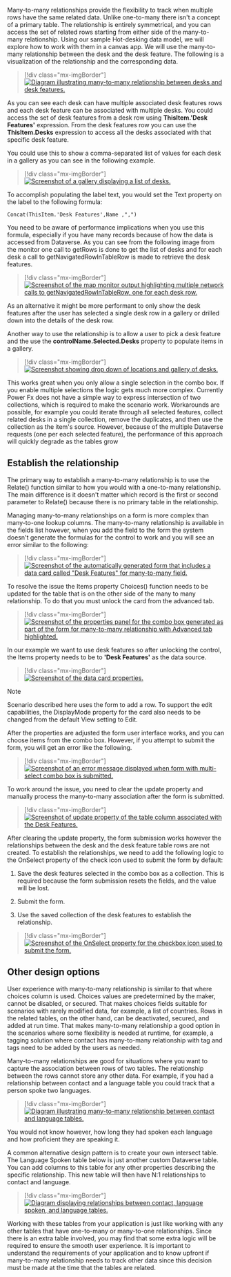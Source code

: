 Many-to-many relationships provide the flexibility to track when multiple rows have the same related data. Unlike one-to-many there isn't a concept of a primary table. The relationship is entirely symmetrical, and you can access the set of related rows starting from either side of the many-to-many relationship. Using our sample Hot-desking data model, we will explore how to work with them in a canvas app. We will use the many-to-many relationship between the desk and the desk feature. The following is a visualization of the relationship and the corresponding data.

> [!div class="mx-imgBorder"]
> [![Diagram illustrating many-to-many relationship between desks and desk features. ](../media/desk-feature-relationships.png)](../media/desk-feature-relationships.png#lightbox)

As you can see each desk can have multiple associated desk features rows and each desk feature can be associated with multiple desks. You could access the set of desk features from a desk row using **ThisItem.'Desk Features'** expression. From the desk features row you can use the **ThisItem.Desks** expression to access all the desks associated with that specific desk feature.

You could use this to show a comma-separated list of values for each desk in a gallery as you can see in the following example.

> [!div class="mx-imgBorder"]
> [![Screenshot of a gallery displaying a list of desks.](../media/desk-list.png)](../media/desk-list.png#lightbox)

To accomplish populating the label text, you would set the Text property on the label to the following formula:

`Concat(ThisItem.'Desk Features',Name ,",")`

You need to be aware of performance implications when you use this formula, especially if you have many records because of how the data is accessed from Dataverse. As you can see from the following image from the monitor one call to getRows is done to get the list of desks and for each desk a call to getNavigatedRowInTableRow is made to retrieve the desk features.

> [!div class="mx-imgBorder"]
> [![Screenshot of the map monitor output highlighting multiple network calls to getNavigatedRowInTableRow, one for each desk row.](../media/output.png)](../media/output.png#lightbox)

As an alternative it might be more performant to only show the desk features after the user has selected a single desk row in a gallery or drilled down into the details of the desk row.

Another way to use the relationship is to allow a user to pick a desk feature and the use the **controlName.Selected.Desks** property to populate items in a gallery.

> [!div class="mx-imgBorder"]
> [![Screenshot showing drop down of locations and gallery of desks.](../media/desks.png)](../media/desks.png#lightbox)

This works great when you only allow a single selection in the combo box. If you enable multiple selections the logic gets much more complex. Currently Power Fx does not have a simple way to express intersection of two collections, which is required to make the scenario work. Workarounds are possible, for example you could iterate through all selected features, collect related desks in a single collection, remove the duplicates, and then use the collection as the item's source. However, because of the multiple Dataverse requests (one per each selected feature), the performance of this approach will quickly degrade as the tables grow

## Establish the relationship

The primary way to establish a many-to-many relationship is to use the Relate() function similar to how you would with a one-to-many relationship. The main difference is it doesn't matter which record is the first or second parameter to Relate() because there is no primary table in the relationship.

Managing many-to-many relationships on a form is more complex than many-to-one lookup columns. The many-to-many relationship is available in the fields list however, when you add the field to the form the system doesn't generate the formulas for the control to work and you will see an error similar to the following:

> [!div class="mx-imgBorder"]
> [![Screenshot of the automatically generated form that includes a data card called "Desk Features" for many-to-many field.](../media/desk-features.png)](../media/desk-features.png#lightbox)

To resolve the issue the Items property Choices() function needs to be updated for the table that is on the other side of the many to many relationship. To do that you must unlock the card from the advanced tab.

> [!div class="mx-imgBorder"]
> [![Screenshot of the properties panel for the combo box generated as part of the form for many-to-many relationship with Advanced tab highlighted.](../media/advanced.png)](../media/advanced.png#lightbox)

In our example we want to use desk features so after unlocking the control, the Items property needs to be to **'Desk Features'** as the data source.

> [!div class="mx-imgBorder"]
> [![Screenshot of the data card properties.](../media/data-card-properties.png)](../media/data-card-properties.png#lightbox)

> [!NOTE]
> Scenario described here uses the form to add a row. To support the edit capabilities, the DisplayMode property for the card also needs to be changed from the default View setting to Edit.

After the properties are adjusted the form user interface works, and you can choose items from the combo box. However, if you attempt to submit the form, you will get an error like the following.

> [!div class="mx-imgBorder"]
> [![Screenshot of an error message displayed when form with multi-select combo box is submitted.](../media/error.png)](../media/error.png#lightbox)

To work around the issue, you need to clear the update property and manually process the many-to-many association after the form is submitted.

> [!div class="mx-imgBorder"]
> [![Screenshot of update property of the table column associated with the Desk Features.](../media/update.png)](../media/update.png#lightbox)

After clearing the update property, the form submission works however the relationships between the desk and the desk feature table rows are not created. To establish the relationships, we need to add the following logic to the OnSelect property of the check icon used to submit the form by default:

1.  Save the desk features selected in the combo box as a collection. This is required because the form submission resets the fields, and the value will be lost.

1.  Submit the form.

1.  Use the saved collection of the desk features to establish the relationship.

> [!div class="mx-imgBorder"]
> [![Screenshot of the OnSelect property for the checkbox icon used to submit the form.](../media/property.png)](../media/property.png#lightbox)

## Other design options

User experience with many-to-many relationship is similar to that where choices column is used. Choices values are predetermined by the maker, cannot be disabled, or secured. That makes choices fields suitable for scenarios with rarely modified data, for example, a list of countries. Rows in the related tables, on the other hand, can be deactivated, secured, and added at run time. That makes many-to-many relationship a good option in the scenarios where some flexibility is needed at runtime, for example, a tagging solution where contact has many-to-many relationship with tag and tags need to be added by the users as needed.

Many-to-many relationships are good for situations where you want to capture the association between rows of two tables. The relationship between the rows cannot store any other data. For example, if you had a relationship between contact and a language table you could track that a person spoke two languages.

> [!div class="mx-imgBorder"]
> [![Diagram illustrating many-to-many relationship between contact and language tables.](../media/contact-language.png)](../media/contact-language.png#lightbox)

You would not know however, how long they had spoken each language and how proficient they are speaking it.

A common alternative design pattern is to create your own intersect table. The Language Spoken table below is just another custom Dataverse table. You can add columns to this table for any other properties describing the specific relationship. This new table will then have N:1 relationships to contact and language.

> [!div class="mx-imgBorder"]
> [![Diagram displaying relationships between contact, language spoken, and language tables.](../media/language-spoken.png)](../media/language-spoken.png#lightbox)

Working with these tables from your application is just like working with any other tables that have one-to-many or many-to-one relationships. Since there is an extra table involved, you may find that some extra logic will be required to ensure the smooth user experience. It is important to understand the requirements of your application and to know upfront if many-to-many relationship needs to track other data since this decision must be made at the time that the tables are related.
